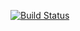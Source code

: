 [![Build Status](http://44.205.29.246/buildStatus/icon?job=connect-jenskins-to-github)](http://44.205.29.246/job/connect-jenskins-to-github/)
